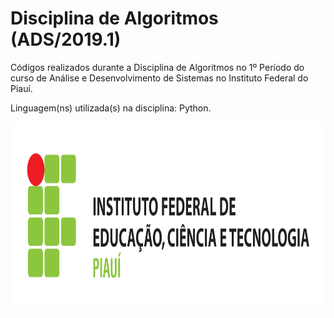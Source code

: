 # Disciplina de Algoritmos (ADS/2019.1)

Códigos realizados durante a Disciplina de Algoritmos
no 1º Período do curso de Análise e Desenvolvimento de Sistemas no Instituto Federal do Piauí.

Linguagem(ns) utilizada(s) na disciplina: Python.

<img src="https://github.com/jhiltonsantos/ADS-Algoritmos-IFPI/blob/master/ifpilogo.png" height="300" width="900">


